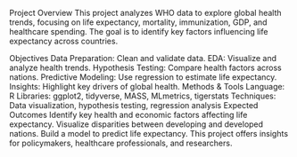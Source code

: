 Project Overview
This project analyzes WHO data to explore global health trends, focusing on life expectancy, mortality, immunization, GDP, and healthcare spending. The goal is to identify key factors influencing life expectancy across countries.

Objectives
Data Preparation: Clean and validate data.
EDA: Visualize and analyze health trends.
Hypothesis Testing: Compare health factors across nations.
Predictive Modeling: Use regression to estimate life expectancy.
Insights: Highlight key drivers of global health.
Methods & Tools
Language: R
Libraries: ggplot2, tidyverse, MASS, MLmetrics, tigerstats
Techniques: Data visualization, hypothesis testing, regression analysis
Expected Outcomes
Identify key health and economic factors affecting life expectancy.
Visualize disparities between developing and developed nations.
Build a model to predict life expectancy.
This project offers insights for policymakers, healthcare professionals, and researchers.
